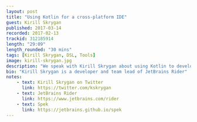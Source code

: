 ```yaml
---
layout: post
title: "Using Kotlin for a cross-platform IDE"
guest: Kirill Skrygan
published: 2017-03-14
recorded: 2017-02-13
trackid: 312185914
length: "29:09" 
length_rounded: "30 mins" 
tags: [Kirill Skrygan, DSL, Tools]
image: kirill-skrygan.jpg
description: "We speak with Kirill Skrygan about using Kotlin to develop a cross-platform .NET IDE which mixes the world of .NET with the JVM. Kirill talks about how they use Kotlin's DSL capabilities to create a custom protocol and testing scripts."
bio: "Kirill Skrygan is a developer and team lead of JetBrains Rider"
notes: 
    - text: Kirill Skrygan on Twitter
      link: https://twitter.com/kskrygan
    - text: JetBrains Rider 
      link: https://www.jetbrains.com/rider
    - text: Spek
      link: https://jetbrains.github.io/spek
---
```

